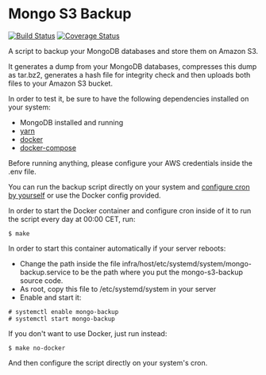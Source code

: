 # Mongo S3 Backup

[![Build Status](https://travis-ci.org/jonathas/mongo-s3-backup.svg?branch=master)](https://travis-ci.org/jonathas/mongo-s3-backup) [![Coverage Status](https://coveralls.io/repos/github/jonathas/mongo-s3-backup/badge.svg?branch=master)](https://coveralls.io/github/jonathas/mongo-s3-backup?branch=master)

A script to backup your MongoDB databases and store them on Amazon S3.

It generates a dump from your MongoDB databases, compresses this dump as tar.bz2, generates a hash file for integrity check and then uploads both files to your Amazon S3 bucket.

In order to test it, be sure to have the following dependencies installed on your system:

- MongoDB installed and running
- [yarn](https://yarnpkg.com/)
- [docker](https://www.docker.com)
- [docker-compose](https://docs.docker.com/compose/install/)

Before running anything, please configure your AWS credentials inside the .env file.

You can run the backup script directly on your system and [configure cron by yourself](https://corenominal.org/2016/05/12/howto-setup-a-crontab-file/) or use the Docker config provided. 

In order to start the Docker container and configure cron inside of it to run the script every day at 00:00 CET, run:

```
$ make
```

In order to start this container automatically if your server reboots:

- Change the path inside the file infra/host/etc/systemd/system/mongo-backup.service to be the path where you put the mongo-s3-backup source code.
- As root, copy this file to /etc/systemd/system in your server
- Enable and start it:

```
# systemctl enable mongo-backup
# systemctl start mongo-backup
```

If you don't want to use Docker, just run instead:

```
$ make no-docker
```

And then configure the script directly on your system's cron.